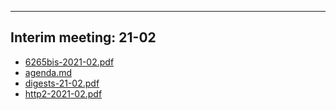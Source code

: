

---

## Interim meeting: 21-02

- [6265bis-2021-02.pdf](6265bis-2021-02.pdf)
- [agenda.md](agenda.md)
- [digests-21-02.pdf](digests-21-02.pdf)
- [http2-2021-02.pdf](http2-2021-02.pdf)